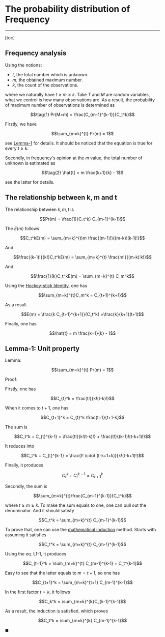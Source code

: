 # The probability distribution of Frequency

---

[toc]

## Frequency analysis

Using the notions:

- $t$, the total number which is unknown.
- $m$, the obtained maximum number.
- $k$, the count of the observations.

where we naturally have $t \ge m \ge k$.
Take $T$ and $M$ are random variables, what we control is how many observations are.
As a result, the probability of maximum number of observations is determined as

$$\tag{1} Pr(M=m) = \frac{C_{m-1}^{k-1}}{C_t^k}$$

Firstly, we have

$$\sum_{m=k}^{t} Pr(m) = 1$$

see [Lemma-1](#lemma-1-unit-property) for details.
It should be noticed that the equation is true for every $t \ge k$.

Secondly, in frequency's opinion at the $m$ value, the total number of unknown is estimated as

$$\tag{2} \hat{t} = m \frac{k+1}{k} - 1$$

see the latter for details.

## The relationship between k, m and t

The relationship between $k, m, t$ is

$$Pr(m) = \frac{1}{C_t^k} C_{m-1}^{k-1}$$

The $E(m)$ follows

$$C_t^kE(m) = \sum_{m=k}^{t}m \frac{(m-1)!}{(m-k)!(k-1)!}$$

And

$$\frac{(k-1)!}{k!}C_t^kE(m) = \sum_{m=k}^{t} \frac{m!}{(m-k)!k!}$$

And

$$\frac{1}{k}C_t^kE(m) = \sum_{m=k}^{t} C_m^k$$

Using the [Hockey-stick Identity](https://en.wikipedia.org/wiki/Hockey-stick_identity), one has

$$\sum_{m=k}^{t}C_m^k = C_{t+1}^{k+1}$$

As a result

$$E(m) = \frac{k C_{t+1}^{k+1}}{C_t^k} =\frac{k}{k+1}(t+1)$$

Finally, one has

$$\hat{t} = m \frac{k+1}{k} - 1$$

## Lemma-1: Unit property

Lemma:

$$\sum_{m=k}^{t} Pr(m) = 1$$

Proof:

Firstly, one has

$$C_{t}^k = \frac{t!}{k!(t-k)!}$$

When it comes to $t+1$, one has

$$C_{t+1}^k = C_{t}^k \frac{t+1}{t+1-k}$$

The sum is

$$C_t^k + C_{t}^{k-1} = \frac{t!}{k!(t-k)!} + \frac{t!}{(k-1)!(t-k+1)!}$$

It reduces into

$$C_t^k + C_{t}^{k-1} = \frac{t! \cdot (t-k+1+k)}{k!(t-k+1)!}$$

Finally, it produces

$$\tag{L1-1} C_t^{k} + C_t^{k-1} = C_{t+1}^k$$

Secondly, the sum is

$$\sum_{m=k}^{t}\frac{C_{m-1}^{k-1}}{C_t^k}$$

where $t \ge m \ge k$.
To make the sum equals to one, one can pull out the denominator. And it should satisfy

$$C_t^k = \sum_{m=k}^{t} C_{m-1}^{k-1}$$

To prove that, one can use the [mathematical induction](https://en.wikipedia.org/wiki/Mathematical_induction) method.
Starts with assuming it satisfies

$$C_t^k = \sum_{m=k}^{t} C_{m-1}^{k-1}$$

Using the $\text{eq. L1-1}$, it produces

$$C_{t+1}^k = \sum_{m=k}^{t} C_{m-1}^{k-1} + C_t^{k-1}$$

Easy to see that the latter equals to $m=t+1$, so one has

$$C_{t+1}^k = \sum_{m=k}^{t+1} C_{m-1}^{k-1}$$

In the first factor $t=k$, it follows

$$C_k^k = \sum_{m=k}^{k}C_{k-1}^{k-1}$$

As a result, the induction is satisfied, which proves

$$C_t^k = \sum_{m=k}^{k} C_{m-1}^{k-1}$$

$\blacksquare$
